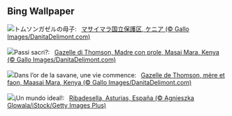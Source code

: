 ## Bing Wallpaper
![](https://www.bing.com/th?id=OHR.ThomsonGazelle_JA-JP8883266814_UHD.jpg&w=1000)トムソンガゼルの母子:&nbsp;&ensp;[マサイマラ国立保護区, ケニア (© Gallo Images/DanitaDelimont.com)](https://www.bing.com/th?id=OHR.ThomsonGazelle_JA-JP8883266814_UHD.jpg)
<br><br/>
![](https://www.bing.com/th?id=OHR.ThomsonGazelle_IT-IT0397264762_UHD.jpg&w=1000)Passi sacri?:&nbsp;&ensp;[Gazelle di Thomson, Madre con prole, Masai Mara, Kenya (© Gallo Images/DanitaDelimont.com)](https://www.bing.com/th?id=OHR.ThomsonGazelle_IT-IT0397264762_UHD.jpg)
<br><br/>
![](https://www.bing.com/th?id=OHR.ThomsonGazelle_FR-FR0750503899_UHD.jpg&w=1000)Dans l’or de la savane, une vie commence:&nbsp;&ensp;[Gazelle de Thomson, mère et faon, Maasai Mara, Kenya (© Gallo Images/DanitaDelimont.com)](https://www.bing.com/th?id=OHR.ThomsonGazelle_FR-FR0750503899_UHD.jpg)
<br><br/>
![](https://www.bing.com/th?id=OHR.RibadesellaSummer_ES-ES5366585834_UHD.jpg&w=1000)¡Un mundo ideal!:&nbsp;&ensp;[Ribadesella, Asturias, España (© Agnieszka Glowala/iStock/Getty Images Plus)](https://www.bing.com/th?id=OHR.RibadesellaSummer_ES-ES5366585834_UHD.jpg)
<br><br/>
